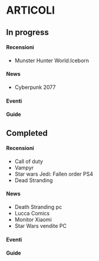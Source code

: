 # ARTICOLI 
## In progress
#### Recensioni
- Munster Hunter World:Iceborn

#### News
- Cyberpunk 2077  

#### Eventi
#### Guide

## Completed
#### Recensioni
- Call of duty 
- Vampyr
- Star wars Jedi: Fallen order PS4
- Dead Stranding
#### News
- Death Stranding pc
- Lucca Comics
- Monitor Xiaomi
- Star Wars vendite PC
#### Eventi
#### Guide
